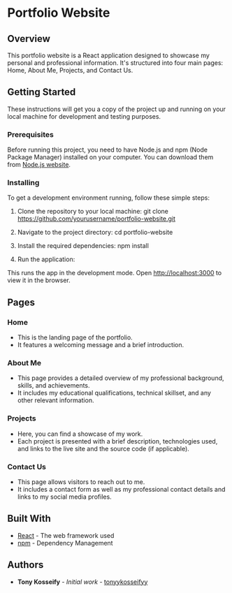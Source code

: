 # Portfolio Website

## Overview

This portfolio website is a React application designed to showcase my personal and professional information. It's structured into four main pages: Home, About Me, Projects, and Contact Us.

## Getting Started

These instructions will get you a copy of the project up and running on your local machine for development and testing purposes.

### Prerequisites

Before running this project, you need to have Node.js and npm (Node Package Manager) installed on your computer. You can download them from [Node.js website](https://nodejs.org/).

### Installing

To get a development environment running, follow these simple steps:

1. Clone the repository to your local machine:
git clone https://github.com/yourusername/portfolio-website.git


2. Navigate to the project directory:
cd portfolio-website


3. Install the required dependencies:
npm install


4. Run the application:


This runs the app in the development mode. Open [http://localhost:3000](http://localhost:3000) to view it in the browser.

## Pages

### Home

- This is the landing page of the portfolio.
- It features a welcoming message and a brief introduction.

### About Me

- This page provides a detailed overview of my professional background, skills, and achievements.
- It includes my educational qualifications, technical skillset, and any other relevant information.

### Projects

- Here, you can find a showcase of my work.
- Each project is presented with a brief description, technologies used, and links to the live site and the source code (if applicable).

### Contact Us

- This page allows visitors to reach out to me.
- It includes a contact form as well as my professional contact details and links to my social media profiles.

## Built With

- [React](https://reactjs.org/) - The web framework used
- [npm](https://www.npmjs.com/) - Dependency Management


## Authors

- **Tony Kosseify** - *Initial work* - [tonyykosseifyy](https://github.com/tonyykosseifyy)



